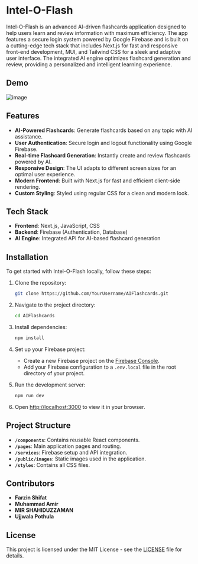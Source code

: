 # Intel-O-Flash

Intel-O-Flash is an advanced AI-driven flashcards application designed to help users learn and review information with maximum efficiency. The app features a secure login system powered by Google Firebase and is built on a cutting-edge tech stack that includes Next.js for fast and responsive front-end development, MUI, and Tailwind CSS for a sleek and adaptive user interface. The integrated AI engine optimizes flashcard generation and review, providing a personalized and intelligent learning experience.

## Demo

![image](https://github.com/user-attachments/assets/99c875a8-5b79-499e-8d6e-2cf682af0932)

## Features

- **AI-Powered Flashcards**: Generate flashcards based on any topic with AI assistance.
- **User Authentication**: Secure login and logout functionality using Google Firebase.
- **Real-time Flashcard Generation**: Instantly create and review flashcards powered by AI.
- **Responsive Design**: The UI adapts to different screen sizes for an optimal user experience.
- **Modern Frontend**: Built with Next.js for fast and efficient client-side rendering.
- **Custom Styling**: Styled using regular CSS for a clean and modern look.

## Tech Stack

- **Frontend**: Next.js, JavaScript, CSS
- **Backend**: Firebase (Authentication, Database)
- **AI Engine**: Integrated API for AI-based flashcard generation

## Installation

To get started with Intel-O-Flash locally, follow these steps:

1. Clone the repository:
    ```bash
    git clone https://github.com/YourUsername/AIFlashcards.git
    ```
2. Navigate to the project directory:
    ```bash
    cd AIFlashcards
    ```

3. Install dependencies:
    ```bash
    npm install
    ```

4. Set up your Firebase project:
    - Create a new Firebase project on the [Firebase Console](https://console.firebase.google.com/).
    - Add your Firebase configuration to a `.env.local` file in the root directory of your project.

5. Run the development server:
    ```bash
    npm run dev
    ```

6. Open [http://localhost:3000](http://localhost:3000) to view it in your browser.

## Project Structure

- **`/components`**: Contains reusable React components.
- **`/pages`**: Main application pages and routing.
- **`/services`**: Firebase setup and API integration.
- **`/public/images`**: Static images used in the application.
- **`/styles`**: Contains all CSS files.

## Contributors

- **Farzin Shifat**
- **Muhammad Amir**
- **MIR SHAHIDUZZAMAN**
- **Ujjwala Pothula**

## License

This project is licensed under the MIT License - see the [LICENSE](LICENSE) file for details.

